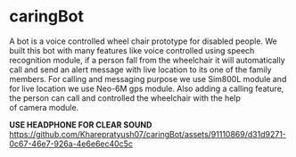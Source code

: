 # caringBot
A bot is a voice controlled wheel chair prototype for disabled people. We built this bot with many features like voice controlled using speech
recognition module, if a person fall from the wheelchair it will automatically call and send an alert message with live location to its one of the family
members. For calling and messaging purpose we use Sim800L module and for live location we use Neo-6M gps module. Also adding a calling feature,
the person can call and controlled the wheelchair with the help of camera module.

**USE HEADPHONE FOR CLEAR SOUND**
https://github.com/Kharepratyush07/caringBot/assets/91110869/d31d9271-0c67-46e7-926a-4e6e6ec40c5c 
